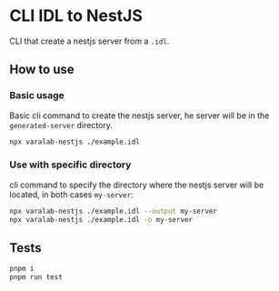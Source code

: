 # CLI IDL to NestJS

CLI that create a nestjs server from a `.idl`.

## How to use

### Basic usage

Basic cli command to create the nestjs server, he server will be in the `generated-server` directory.

```bash
npx varalab-nestjs ./example.idl
```

### Use with specific directory

cli command to specify the directory where the nestjs server will be located, in both cases `my-server`:

```bash
npx varalab-nestjs ./example.idl --output my-server
npx varalab-nestjs ./example.idl -o my-server
```

## Tests

```bash
pnpm i
pnpm run test
```
